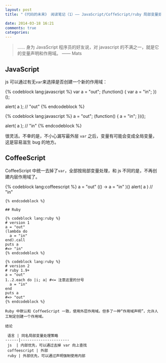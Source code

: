 ```yaml
---
layout: post
title: "《代码的未来》 阅读笔记（1）—— JavaScript/CoffeScript/ruby 局部变量处理的异同"

date: 2014-03-18 16:21
comments: true
categories: 
---
```


> …… 身为 JavaScript 程序员的好友说，对 javascript 的不满之一，就是它的变量声明和作用域。 —— Mats

## JavaScript

js 可以通过有无`var`来选择是否创建一个新的作用域：

{% codeblock lang:javascript %}
var a = "out";
(function() {
  var a = "in";
})();

alert( a );
// "out"
{% endcodeblock %}

{% codeblock lang:javascript %}
a = "out";
(function() {
  a = "in";
})();

alert( a );
// "in"
{% endcodeblock %}

很灵活。不幸的是，不小心漏写最外层 `var` 之后，变量有可能会变成全局变量，这是容易滋生 bug 的地方。

## CoffeeScript

CoffeeScript 中统一去掉了`var`，全部按局部变量处理，和 js 不同的是，不再创建内层作用域了。

{% codeblock lang:coffeescript %}
a = "out"
(() ->
  a = "in"
)()
alert( a )
// "in"
~~~
{% endcodeblock %}

## Ruby

{% codeblock lang:ruby %}
# version 1
a = "out"
(lambda do
  a = "in"
end).call
puts a
#=> "in"
{% endcodeblock %}

{% codeblock lang:ruby %}
# version 2
# ruby 1.9+
a = "out"
1..2.each do |i; a| #<= 注意这里的分号
  a = "in"
end
puts a
#=> "out"
{% endcodeblock %}

Ruby 中默认和 CoffeeScript 一致，使用外层作用域。但多了一种“作用域声明”，允许人工制定创建一个作用域。

结论

 语言 | 同名局部变量处理策略 
------|----------------------
 js  | 内部优先，可以通过去掉 var 向上查找
 coffeescript | 外部
 ruby | 外部优先，可以通过声明强制使用内部
